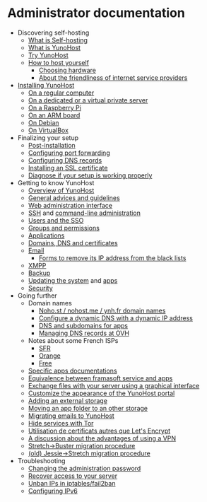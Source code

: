 # Administrator documentation

* Discovering self-hosting
    * [What is Self-hosting](/selfhosting)
    * [What is YunoHost](/whatsyunohost)
    * [Try YunoHost](/try)
    * [How to host yourself](howtohostyourself)
        * [Choosing hardware](/hardware)
        * [About the friendliness of internet service providers](/isp)
* [Installing YunoHost](/install)
    * [On a regular computer](/install_iso)
    * [On a dedicated or a virtual private server](/install_on_vps)
    * [On a Raspberry Pi](/install_on_raspberry)
    * [On an ARM board](/install_on_arm_board)
    * [On Debian](/install_on_debian)
    * [On VirtualBox](/install_on_virtualbox)
* Finalizing your setup
    * [Post-installation](/postinstall)
    * [Configuring port forwarding](/isp_box_config)
    * [Configuring DNS records](/dns_config)
    * [Installing an SSL certificate](/certificate)
    * [Diagnose if your setup is working properly](/diagnostic)
* Getting to know YunoHost
    * [Overview of YunoHost](/overview)
    * [General advices and guidelines](/guidelines)
    * [Web administration interface](/admin)
    * [SSH](/ssh) and [command-line administration](/commandline)
    * [Users and the SSO](/users)
    * [Groups and permissions](/groups_and_permissions)
    * [Applications](/apps_overview)
    * [Domains, DNS and certificates](/domains)
    * [Email](/email)
       * [Forms to remove its IP address from the black lists](/blacklist_forms)
    * [XMPP](/XMPP)
    * [Backup](/backup)
    * [Updating the system](/update) and [apps](/app_update)
    * [Security](/security)
* Going further
    * Domain names
        * [Noho.st / nohost.me / ynh.fr domain names](/dns_nohost_me)
        * [Configure a dynamic DNS with a dynamic IP address](/dns_dynamicip)
        * [DNS and subdomains for apps](/dns_subdomains)
        * [Managing DNS records at OVH](/OVH)
    * Notes about some French ISPs
        * [SFR](/isp_sfr)
        * [Orange](/isp_orange)
        * [Free](/isp_free) 
    * [Specific apps documentations](/appsdoc)
    * [Equivalence between framasoft service and apps](/apps_framasoft)
    * [Exchange files with your server using a graphical interface](/filezilla)
    * [Customize the appearance of the YunoHost portal](/theming)
    * [Adding an external storage](/external_storage)
    * [Moving an app folder to an other storage](/moving_app_folder)
    * [Migrating emails to YunoHost](/email_migration)
    * [Hide services with Tor](/torhiddenservice)
    * [Utilisation de certificats autres que Let's Encrypt](/certificate_custom)
    * [A discussion about the advantages of using a VPN](/vpn_advantage)
    * [Stretch->Buster migration procedure](stretch_buster_migration)
    * [(old) Jessie->Stretch migration procedure](jessie_stretch_migration)
* Troubleshooting
    * [Changing the administration password](/change_admin_password)
    * [Recover access to your server](/noaccess)
    * [Unban IPs in iptables/fail2ban](/fail2ban)
    * [Configuring IPv6](/ipv6)

